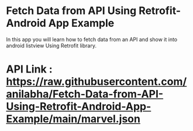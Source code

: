 # Fetch Data from API Using Retrofit-Android App Example

In this app you will learn how to fetch data from an API and show it into android listview Using Retrofit library.
# API Link : https://raw.githubusercontent.com/anilabha/Fetch-Data-from-API-Using-Retrofit-Android-App-Example/main/marvel.json
 

